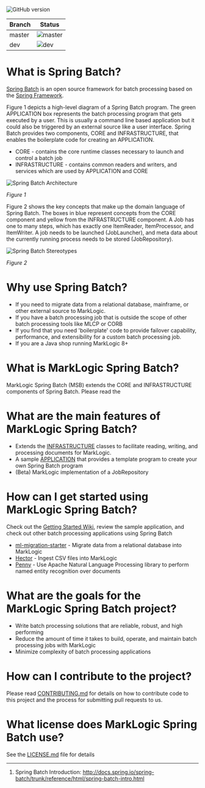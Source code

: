 ![GitHub version](https://badge.fury.io/gh/sastafford%2Fmarklogic-spring-batch.svg)

| Branch | Status |
| ------------- | ------------- |
| master | ![master](https://circleci.com/gh/sastafford/marklogic-spring-batch/tree/master.png?circle-token=e1b8b3198d3416fcb535509f2e7d600444ef153e)  |
| dev  | ![dev](https://circleci.com/gh/sastafford/marklogic-spring-batch/tree/dev.png?circle-token=e1b8b3198d3416fcb535509f2e7d600444ef153e)  |

# What is Spring Batch?

[Spring Batch](http://docs.spring.io/spring-batch/trunk/reference/html/) is an open source framework for batch processing based on the [Spring Framework](http://projects.spring.io/spring-framework/).

Figure 1 depicts a high-level diagram of a Spring Batch program.  The green APPLICATION box represents the batch processing program that gets executed by a user.  This is usually a command line based application but it could also be triggered by an external source like a user interface.  Spring Batch provides two components, CORE and INFRASTRUCTURE, that enables the boilerplate code for creating an APPLICATION.  
  
  * CORE - contains the core runtime classes necessary to launch and control a batch job
  * INFRASTRUCTURE - contains common readers and writers, and services which are used by APPLICATION and CORE
  
![Spring Batch Architecture](http://docs.spring.io/spring-batch/trunk/reference/html/images/spring-batch-layers.png.pagespeed.ce.sMqaNr3V1Z.png)

*Figure 1*

Figure 2 shows the key concepts that make up the domain language of Spring Batch.  The boxes in blue represent concepts from the CORE component and yellow from the INFRASTRUCTURE component.  A Job has one to many steps, which has exactly one ItemReader, ItemProcessor, and ItemWriter. A job needs to be launched (JobLauncher), and meta data about the currently running process needs to be stored (JobRepository).

![Spring Batch Stereotypes](http://docs.spring.io/spring-batch/trunk/reference/html/images/spring-batch-reference-model.png.pagespeed.ce.TrtTC751hI.png)

*Figure 2*

# Why use Spring Batch?

 * If you need to migrate data from a relational database, mainframe, or other external source to MarkLogic.
 * If you have a batch processing job that is outside the scope of other batch processing tools like MLCP or CORB 
 * If you find that you need 'boilerplate' code to provide failover capability,  performance, and extensibility for a custom batch processing job. 
 * If you are a Java shop running MarkLogic 8+

# What is MarkLogic Spring Batch?

MarkLogic Spring Batch (MSB) extends the CORE and INFRASTRUCTURE components of Spring Batch. Please read the 

# What are the main features of MarkLogic Spring Batch?

 * Extends the [INFRASTRUCTURE]() classes to facilitate reading, writing, and processing documents for MarkLogic.  
 * A sample [APPLICATION]() that provides a template program to create your own Spring Batch program
 * (Beta) MarkLogic implementation of a JobRepository

# How can I get started using MarkLogic Spring Batch?

Check out the [Getting Started Wiki](), review the sample application, and check out other batch processing applications using Spring Batch

 * [ml-migration-starter]() - Migrate data from a relational database into MarkLogic
 * [Hector]() - Ingest CSV files into MarkLogic
 * [Penny]() - Use Apache Natural Language Processing library to perform named entity recognition over documents

# What are the goals for the MarkLogic Spring Batch project?

  * Write batch processing solutions that are reliable, robust, and high performing
  * Reduce the amount of time it takes to build, operate, and maintain batch processing jobs with MarkLogic
  * Minimize complexity of batch processing applications

# How can I contribute to the project?

Please read [CONTRIBUTING.md](CONTRIBUTING.md) for details on how to contribute code to this project and the process for submitting pull requests to us.

# What license does MarkLogic Spring Batch use?

See the [LICENSE.md](LICENSE.md) file for details

----
1. Spring Batch Introduction: http://docs.spring.io/spring-batch/trunk/reference/html/spring-batch-intro.html